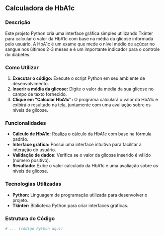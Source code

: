 ## Calculadora de HbA1c

### Descrição
Este projeto Python cria uma interface gráfica simples utilizando Tkinter para calcular o valor da HbA1c com base na média da glicose informada pelo usuário. A HbA1c é um exame que mede o nível médio de açúcar no sangue nos últimos 2-3 meses e é um importante indicador para o controle do diabetes.

### Como Utilizar
1. **Executar o código:** Execute o script Python em seu ambiente de desenvolvimento.
2. **Inserir a média da glicose:** Digite o valor da média da sua glicose no campo de texto fornecido.
3. **Clique em "Calcular HbA1c":** O programa calculará o valor da HbA1c e exibirá o resultado na tela, juntamente com uma avaliação sobre os níveis de glicose.

### Funcionalidades
* **Cálculo de HbA1c:** Realiza o cálculo da HbA1c com base na fórmula padrão.
* **Interface gráfica:** Possui uma interface intuitiva para facilitar a interação do usuário.
* **Validação de dados:** Verifica se o valor da glicose inserido é válido (número positivo).
* **Resultado:** Exibe o valor calculado da HbA1c e uma avaliação sobre os níveis de glicose.

### Tecnologias Utilizadas
* **Python:** Linguagem de programação utilizada para desenvolver o projeto.
* **Tkinter:** Biblioteca Python para criar interfaces gráficas.

### Estrutura do Código
```python
# ... (código Python aqui)
